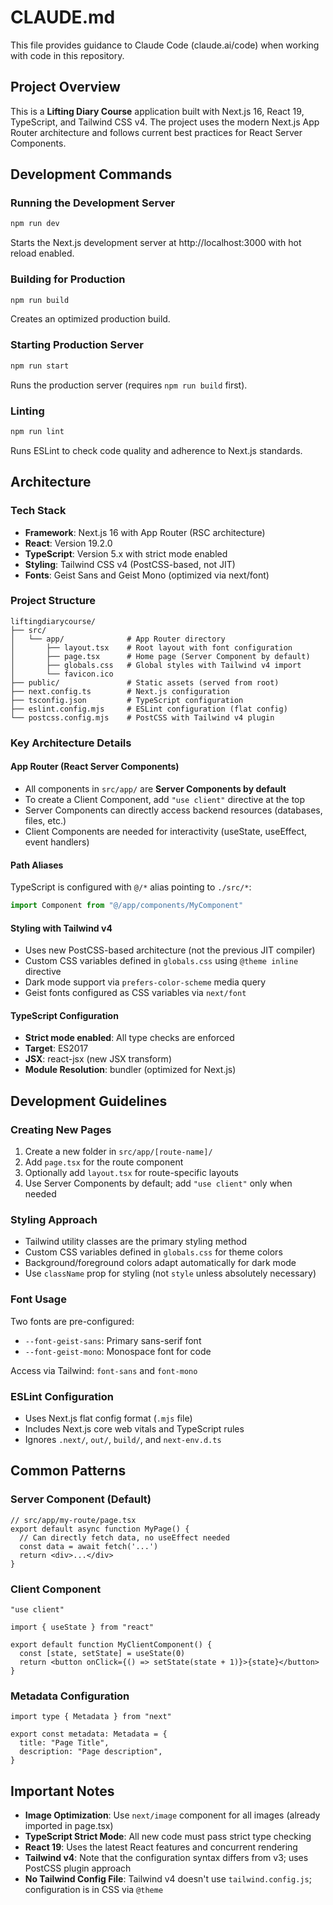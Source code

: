 # CLAUDE.md

This file provides guidance to Claude Code (claude.ai/code) when working with code in this repository.

## Project Overview

This is a **Lifting Diary Course** application built with Next.js 16, React 19, TypeScript, and Tailwind CSS v4. The project uses the modern Next.js App Router architecture and follows current best practices for React Server Components.

## Development Commands

### Running the Development Server
```bash
npm run dev
```
Starts the Next.js development server at http://localhost:3000 with hot reload enabled.

### Building for Production
```bash
npm run build
```
Creates an optimized production build.

### Starting Production Server
```bash
npm run start
```
Runs the production server (requires `npm run build` first).

### Linting
```bash
npm run lint
```
Runs ESLint to check code quality and adherence to Next.js standards.

## Architecture

### Tech Stack
- **Framework**: Next.js 16 with App Router (RSC architecture)
- **React**: Version 19.2.0
- **TypeScript**: Version 5.x with strict mode enabled
- **Styling**: Tailwind CSS v4 (PostCSS-based, not JIT)
- **Fonts**: Geist Sans and Geist Mono (optimized via next/font)

### Project Structure

```
liftingdiarycourse/
├── src/
│   └── app/              # App Router directory
│       ├── layout.tsx    # Root layout with font configuration
│       ├── page.tsx      # Home page (Server Component by default)
│       ├── globals.css   # Global styles with Tailwind v4 import
│       └── favicon.ico
├── public/               # Static assets (served from root)
├── next.config.ts        # Next.js configuration
├── tsconfig.json         # TypeScript configuration
├── eslint.config.mjs     # ESLint configuration (flat config)
└── postcss.config.mjs    # PostCSS with Tailwind v4 plugin
```

### Key Architecture Details

#### App Router (React Server Components)
- All components in `src/app/` are **Server Components by default**
- To create a Client Component, add `"use client"` directive at the top
- Server Components can directly access backend resources (databases, files, etc.)
- Client Components are needed for interactivity (useState, useEffect, event handlers)

#### Path Aliases
TypeScript is configured with `@/*` alias pointing to `./src/*`:
```typescript
import Component from "@/app/components/MyComponent"
```

#### Styling with Tailwind v4
- Uses new PostCSS-based architecture (not the previous JIT compiler)
- Custom CSS variables defined in `globals.css` using `@theme inline` directive
- Dark mode support via `prefers-color-scheme` media query
- Geist fonts configured as CSS variables via `next/font`

#### TypeScript Configuration
- **Strict mode enabled**: All type checks are enforced
- **Target**: ES2017
- **JSX**: react-jsx (new JSX transform)
- **Module Resolution**: bundler (optimized for Next.js)

## Development Guidelines

### Creating New Pages
1. Create a new folder in `src/app/[route-name]/`
2. Add `page.tsx` for the route component
3. Optionally add `layout.tsx` for route-specific layouts
4. Use Server Components by default; add `"use client"` only when needed

### Styling Approach
- Tailwind utility classes are the primary styling method
- Custom CSS variables defined in `globals.css` for theme colors
- Background/foreground colors adapt automatically for dark mode
- Use `className` prop for styling (not `style` unless absolutely necessary)

### Font Usage
Two fonts are pre-configured:
- `--font-geist-sans`: Primary sans-serif font
- `--font-geist-mono`: Monospace font for code

Access via Tailwind: `font-sans` and `font-mono`

### ESLint Configuration
- Uses Next.js flat config format (`.mjs` file)
- Includes Next.js core web vitals and TypeScript rules
- Ignores `.next/`, `out/`, `build/`, and `next-env.d.ts`

## Common Patterns

### Server Component (Default)
```tsx
// src/app/my-route/page.tsx
export default async function MyPage() {
  // Can directly fetch data, no useEffect needed
  const data = await fetch('...')
  return <div>...</div>
}
```

### Client Component
```tsx
"use client"

import { useState } from "react"

export default function MyClientComponent() {
  const [state, setState] = useState(0)
  return <button onClick={() => setState(state + 1)}>{state}</button>
}
```

### Metadata Configuration
```tsx
import type { Metadata } from "next"

export const metadata: Metadata = {
  title: "Page Title",
  description: "Page description",
}
```

## Important Notes

- **Image Optimization**: Use `next/image` component for all images (already imported in page.tsx)
- **TypeScript Strict Mode**: All new code must pass strict type checking
- **React 19**: Uses the latest React features and concurrent rendering
- **Tailwind v4**: Note that the configuration syntax differs from v3; uses PostCSS plugin approach
- **No Tailwind Config File**: Tailwind v4 doesn't use `tailwind.config.js`; configuration is in CSS via `@theme`
